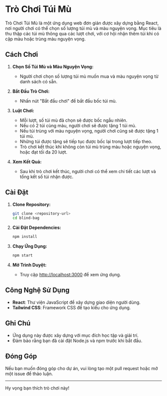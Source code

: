 # Trò Chơi Túi Mù

Trò Chơi Túi Mù là một ứng dụng web đơn giản được xây dựng bằng React, nơi người chơi có thể chọn số lượng túi mù và màu nguyện vọng. Mục tiêu là thu thập các túi mù thông qua các lượt chơi, với cơ hội nhận thêm túi khi có cặp màu hoặc trùng màu nguyện vọng.

## Cách Chơi

1. **Chọn Số Túi Mù và Màu Nguyện Vọng:**
   - Người chơi chọn số lượng túi mù muốn mua và màu nguyện vọng từ danh sách có sẵn.

2. **Bắt Đầu Trò Chơi:**
   - Nhấn nút "Bắt đầu chơi" để bắt đầu bốc túi mù.

3. **Luật Chơi:**
   - Mỗi lượt, số túi mù đã chọn sẽ được bốc ngẫu nhiên.
   - Nếu có 2 túi cùng màu, người chơi sẽ được tặng 1 túi mù.
   - Nếu túi trùng với màu nguyện vọng, người chơi cũng sẽ được tặng 1 túi mù.
   - Những túi được tặng sẽ tiếp tục được bốc lại trong lượt tiếp theo.
   - Trò chơi kết thúc khi không còn túi mù trùng màu hoặc nguyện vọng, hoặc đạt tối đa 20 lượt.

4. **Xem Kết Quả:**
   - Sau khi trò chơi kết thúc, người chơi có thể xem chi tiết các lượt và tổng kết số túi nhận được.

## Cài Đặt

1. **Clone Repository:**
   ```bash
   git clone <repository-url>
   cd blind-bag
   ```

2. **Cài Đặt Dependencies:**
   ```bash
   npm install
   ```

3. **Chạy Ứng Dụng:**
   ```bash
   npm start
   ```

4. **Mở Trình Duyệt:**
   - Truy cập [http://localhost:3000](http://localhost:3000) để xem ứng dụng.

## Công Nghệ Sử Dụng

- **React**: Thư viện JavaScript để xây dựng giao diện người dùng.
- **Tailwind CSS**: Framework CSS để tạo kiểu cho ứng dụng.

## Ghi Chú

- Ứng dụng này được xây dựng với mục đích học tập và giải trí.
- Đảm bảo rằng bạn đã cài đặt Node.js và npm trước khi bắt đầu.

## Đóng Góp

Nếu bạn muốn đóng góp cho dự án, vui lòng tạo một pull request hoặc mở một issue để thảo luận.

---

Hy vọng bạn thích trò chơi này!

